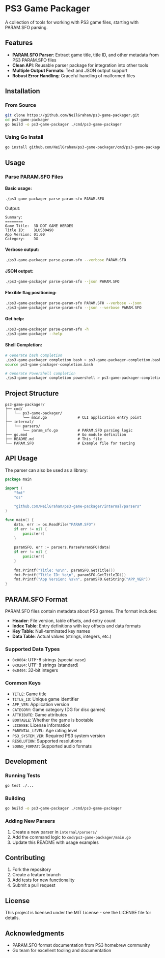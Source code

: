 # PS3 Game Packager

A collection of tools for working with PS3 game files, starting with PARAM.SFO parsing.

## Features

- **PARAM.SFO Parser**: Extract game title, title ID, and other metadata from PS3 PARAM.SFO files
- **Clean API**: Reusable parser package for integration into other tools
- **Multiple Output Formats**: Text and JSON output support
- **Robust Error Handling**: Graceful handling of malformed files

## Installation

### From Source

```bash
git clone https://github.com/NeilGraham/ps3-game-packager.git
cd ps3-game-packager
go build -o ps3-game-packager ./cmd/ps3-game-packager
```

### Using Go Install

```bash
go install github.com/NeilGraham/ps3-game-packager/cmd/ps3-game-packager@latest
```

## Usage

### Parse PARAM.SFO Files

#### Basic usage:
```bash
./ps3-game-packager parse-param-sfo PARAM.SFO
```

Output:
```
Summary:
========
Game Title:  3D DOT GAME HEROES
Title ID:    BLUS30490
App Version: 01.00
Category:    DG
```

#### Verbose output:
```bash
./ps3-game-packager parse-param-sfo --verbose PARAM.SFO
```

#### JSON output:
```bash
./ps3-game-packager parse-param-sfo --json PARAM.SFO
```

#### Flexible flag positioning:
```bash
./ps3-game-packager parse-param-sfo PARAM.SFO --verbose --json
./ps3-game-packager parse-param-sfo --json --verbose PARAM.SFO
```

#### Get help:
```bash
./ps3-game-packager parse-param-sfo -h
./ps3-game-packager --help
```

#### Shell Completion:
```bash
# Generate bash completion
./ps3-game-packager completion bash > ps3-game-packager-completion.bash
source ps3-game-packager-completion.bash

# Generate PowerShell completion
./ps3-game-packager completion powershell > ps3-game-packager-completion.ps1
```

## Project Structure

```
ps3-game-packager/
├── cmd/
│   └── ps3-game-packager/
│       └── main.go              # CLI application entry point
├── internal/
│   └── parsers/
│       └── param_sfo.go         # PARAM.SFO parsing logic
├── go.mod                       # Go module definition
├── README.md                    # This file
└── PARAM.SFO                    # Example file for testing
```

## API Usage

The parser can also be used as a library:

```go
package main

import (
    "fmt"
    "os"
    
    "github.com/NeilGraham/ps3-game-packager/internal/parsers"
)

func main() {
    data, err := os.ReadFile("PARAM.SFO")
    if err != nil {
        panic(err)
    }
    
    paramSFO, err := parsers.ParseParamSFO(data)
    if err != nil {
        panic(err)
    }
    
    fmt.Printf("Title: %s\n", paramSFO.GetTitle())
    fmt.Printf("Title ID: %s\n", paramSFO.GetTitleID())
    fmt.Printf("App Version: %s\n", paramSFO.GetString("APP_VER"))
}
```

## PARAM.SFO Format

PARAM.SFO files contain metadata about PS3 games. The format includes:

- **Header**: File version, table offsets, and entry count
- **Index Table**: Entry definitions with key offsets and data formats
- **Key Table**: Null-terminated key names
- **Data Table**: Actual values (strings, integers, etc.)

### Supported Data Types

- `0x0004`: UTF-8 strings (special case)
- `0x0204`: UTF-8 strings (standard)
- `0x0404`: 32-bit integers

### Common Keys

- `TITLE`: Game title
- `TITLE_ID`: Unique game identifier
- `APP_VER`: Application version
- `CATEGORY`: Game category (DG for disc games)
- `ATTRIBUTE`: Game attributes
- `BOOTABLE`: Whether the game is bootable
- `LICENSE`: License information
- `PARENTAL_LEVEL`: Age rating level
- `PS3_SYSTEM_VER`: Required PS3 system version
- `RESOLUTION`: Supported resolutions
- `SOUND_FORMAT`: Supported audio formats

## Development

### Running Tests

```bash
go test ./...
```

### Building

```bash
go build -o ps3-game-packager ./cmd/ps3-game-packager
```

### Adding New Parsers

1. Create a new parser in `internal/parsers/`
2. Add the command logic to `cmd/ps3-game-packager/main.go`
3. Update this README with usage examples

## Contributing

1. Fork the repository
2. Create a feature branch
3. Add tests for new functionality
4. Submit a pull request

## License

This project is licensed under the MIT License - see the LICENSE file for details.

## Acknowledgments

- PARAM.SFO format documentation from PS3 homebrew community
- Go team for excellent tooling and documentation 